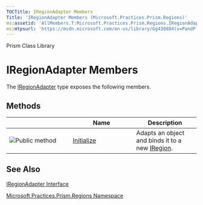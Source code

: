 ```yaml
---
TOCTitle: IRegionAdapter Members
Title: 'IRegionAdapter Members (Microsoft.Practices.Prism.Regions)'
ms:assetid: 'AllMembers.T:Microsoft.Practices.Prism.Regions.IRegionAdapter'
ms:mtpsurl: 'https://msdn.microsoft.com/en-us/library/Gg430884(v=PandP.50)'
---
```


Prism Class Library

IRegionAdapter Members
======================

The [IRegionAdapter](https://msdn.microsoft.com/t:microsoft.practices.prism.regions.iregionadapter) type exposes the following members.

Methods
-------

<span id="methodTableToggle"></span>
<table>
<colgroup>
<col width="33%" />
<col width="33%" />
<col width="33%" />
</colgroup>
<thead>
<tr class="header">
<th> </th>
<th>Name</th>
<th>Description</th>
</tr>
</thead>
<tbody>
<tr class="odd">
<td><img src="https://msdn.microsoft.com/en-us/Gg430884.pubmethod(en-us,PandP.50).gif" title="Public method" /></td>
<td><a href="https://msdn.microsoft.com/m:microsoft.practices.prism.regions.iregionadapter.initialize(system.object%2csystem.string)">Initialize</a></td>
<td><div class="summary">
Adapts an object and binds it to a new <a href="https://msdn.microsoft.com/t:microsoft.practices.prism.regions.iregion">IRegion</a>.
</div></td>
</tr>
</tbody>
</table>

See Also
--------


[IRegionAdapter Interface](https://msdn.microsoft.com/t:microsoft.practices.prism.regions.iregionadapter)

[Microsoft.Practices.Prism.Regions Namespace](https://msdn.microsoft.com/n:microsoft.practices.prism.regions)
